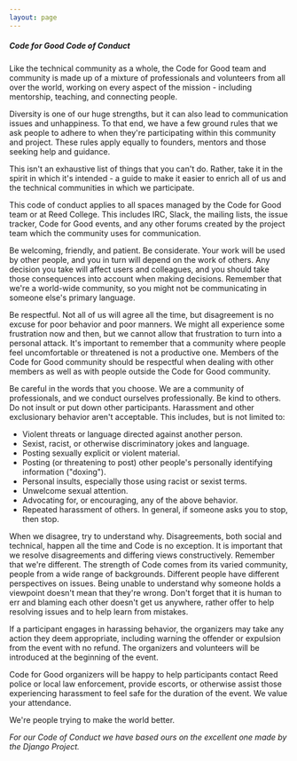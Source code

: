 ```yaml
---
layout: page
---
```


##### Code for Good Code of Conduct

Like the technical community as a whole, the Code for Good team and community is made up of a mixture of professionals and volunteers from all over the world, working on every aspect of the mission - including mentorship, teaching, and connecting people.

Diversity is one of our huge strengths, but it can also lead to communication issues and unhappiness. To that end, we have a few ground rules that we ask people to adhere to when they're participating within this community and project. These rules apply equally to founders, mentors and those seeking help and guidance.

This isn't an exhaustive list of things that you can't do. Rather, take it in the spirit in which it's intended - a guide to make it easier to enrich all of us and the technical communities in which we participate.

This code of conduct applies to all spaces managed by the Code for Good team or at Reed College. This includes IRC, Slack, the mailing lists, the issue tracker, Code for Good events, and any other forums created by the project team which the community uses for communication.

Be welcoming, friendly, and patient. Be considerate. Your work will be used by other people, and you in turn will depend on the work of others. Any decision you take will affect users and colleagues, and you should take those consequences into account when making decisions. Remember that we're a world-wide community, so you might not be communicating in someone else's primary language.

Be respectful. Not all of us will agree all the time, but disagreement is no excuse for poor behavior and poor manners. We might all experience some frustration now and then, but we cannot allow that frustration to turn into a personal attack. It's important to remember that a community where people feel uncomfortable or threatened is not a productive one. Members of the Code for Good community should be respectful when dealing with other members as well as with people outside the Code for Good community.

Be careful in the words that you choose. We are a community of professionals, and we conduct ourselves professionally. Be kind to others. Do not insult or put down other participants. Harassment and other exclusionary behavior aren't acceptable. This includes, but is not limited to:

- Violent threats or language directed against another person.
- Sexist, racist, or otherwise discriminatory jokes and language.
- Posting sexually explicit or violent material.
- Posting (or threatening to post) other people's personally identifying information ("doxing").
- Personal insults, especially those using racist or sexist terms.
- Unwelcome sexual attention.
- Advocating for, or encouraging, any of the above behavior.
- Repeated harassment of others. In general, if someone asks you to stop, then stop.

When we disagree, try to understand why. Disagreements, both social and technical, happen all the time and Code is no exception. It is important that we resolve disagreements and differing views constructively. Remember that we're different. The strength of Code comes from its varied community, people from a wide range of backgrounds. Different people have different perspectives on issues. Being unable to understand why someone holds a viewpoint doesn't mean that they're wrong. Don't forget that it is human to err and blaming each other doesn't get us anywhere, rather offer to help resolving issues and to help learn from mistakes.

If a participant engages in harassing behavior, the organizers may take any action they deem appropriate, including warning the offender or expulsion from the event with no refund. The organizers and volunteers will be introduced at the beginning of the event.

Code for Good organizers will be happy to help participants contact Reed police or local law enforcement, provide escorts, or otherwise assist those experiencing harassment to feel safe for the duration of the event. We value your attendance.

We're people trying to make the world better.

_For our Code of Conduct we have based ours on the excellent one made by the Django Project._
